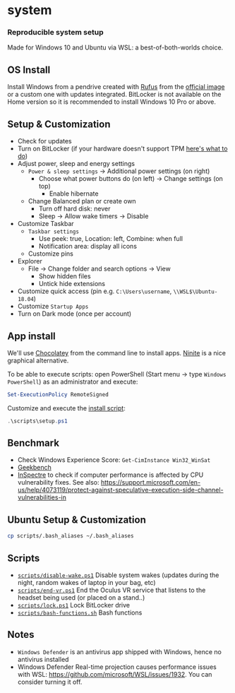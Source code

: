 # system

### Reproducible system setup

Made for Windows 10 and Ubuntu via WSL: a best-of-both-worlds choice.

## OS Install

Install Windows from a pendrive created with [Rufus](https://rufus.akeo.ie/) from the [official image](https://www.microsoft.com/software-download/windows10) or a custom one with updates integrated. BitLocker is not available on the Home version so it is recommended to install Windows 10 Pro or above.

## Setup & Customization

- Check for updates
- Turn on BitLocker (if your hardware doesn't support TPM [here's what to do](https://www.howtogeek.com/howto/6229/how-to-use-bitlocker-on-drives-without-tpm/))
- Adjust power, sleep and energy settings
  - `Power & sleep settings` -> Additional power settings (on right)
    - Choose what power buttons do (on left) -> Change settings (on top)
      - Enable hibernate
  - Change Balanced plan or create own
    - Turn off hard disk: never
    - Sleep -> Allow wake timers -> Disable
- Customize Taskbar
  - `Taskbar settings`
    - Use peek: true, Location: left, Combine: when full
    - Notification area: display all icons
  - Customize pins
- Explorer
  - File -> Change folder and search options -> View
    - Show hidden files
    - Untick hide extensions
- Customize quick access (pin e.g. `C:\Users\username`, `\\WSL$\Ubuntu-18.04`)
- Customize `Startup Apps`
- Turn on Dark mode (once per account)

## App install

We'll use [Chocolatey](https://chocolatey.org/) from the command line to install apps. [Ninite](https://ninite.com/) is a nice graphical alternative.

To be able to execute scripts: open PowerShell (Start menu -> type `Windows PowerShell`) as an administrator and execute:
```powershell
Set-ExecutionPolicy RemoteSigned
```

Customize and execute the [install script](scripts\setup.ps1):
```powershell
.\scripts\setup.ps1
```

## Benchmark

- Check Windows Experience Score: `Get-CimInstance Win32_WinSat`
- [Geekbench](https://www.geekbench.com/)
- [InSpectre](https://www.grc.com/inspectre.htm) to check if computer performance is affected by CPU vulnerability fixes. See also: https://support.microsoft.com/en-us/help/4073119/protect-against-speculative-execution-side-channel-vulnerabilities-in

## Ubuntu Setup & Customization

```sh
cp scripts/.bash_aliases ~/.bash_aliases
```

## Scripts

- [`scripts/disable-wake.ps1`](scripts/disable-wake.ps1) Disable system wakes (updates during the night, random wakes of laptop in your bag, etc)
- [`scripts/end-vr.ps1`](scripts/end-vr.ps1) End the Oculus VR service that listens to the headset being used (or placed on a stand..)
- [`scripts/lock.ps1`](scripts/lock.ps1) Lock BitLocker drive
- [`scripts/bash-functions.sh`](scripts/bash-functions.sh) Bash functions

## Notes
- `Windows Defender` is an antivirus app shipped with Windows, hence no antivirus installed
- Windows Defender Real-time projection causes performance issues with WSL: https://github.com/microsoft/WSL/issues/1932. You can consider turning it off.
